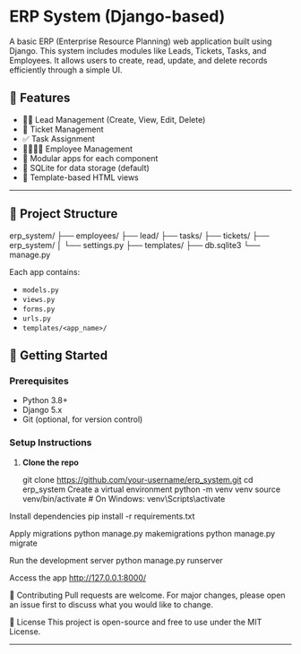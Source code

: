 # ERP System (Django-based)

A basic ERP (Enterprise Resource Planning) web application built using Django. This system includes modules like Leads, Tickets, Tasks, and Employees. It allows users to create, read, update, and delete records efficiently through a simple UI.

## 🔧 Features

- 🧑‍💼 Lead Management (Create, View, Edit, Delete)
- 🎫 Ticket Management
- ✅ Task Assignment
- 👨‍👩‍👧‍👦 Employee Management
- 📁 Modular apps for each component
- 🧠 SQLite for data storage (default)
- 📄 Template-based HTML views

---
## 📁 Project Structure

erp_system/
├── employees/
├── lead/
├── tasks/
├── tickets/
├── erp_system/
│ └── settings.py
├── templates/
├── db.sqlite3
└── manage.py


Each app contains:
- `models.py`
- `views.py`
- `forms.py`
- `urls.py`
- `templates/<app_name>/`


## 🚀 Getting Started

### Prerequisites
- Python 3.8+
- Django 5.x
- Git (optional, for version control)

### Setup Instructions

1. **Clone the repo**

   git clone https://github.com/your-username/erp_system.git
   cd erp_system
Create a virtual environment
python -m venv venv
source venv/bin/activate  # On Windows: venv\Scripts\activate

Install dependencies
pip install -r requirements.txt

Apply migrations
python manage.py makemigrations
python manage.py migrate

Run the development server
python manage.py runserver

Access the app
http://127.0.0.1:8000/

🤝 Contributing
Pull requests are welcome. For major changes, please open an issue first to discuss what you would like to change.

📜 License
This project is open-source and free to use under the MIT License.

---
